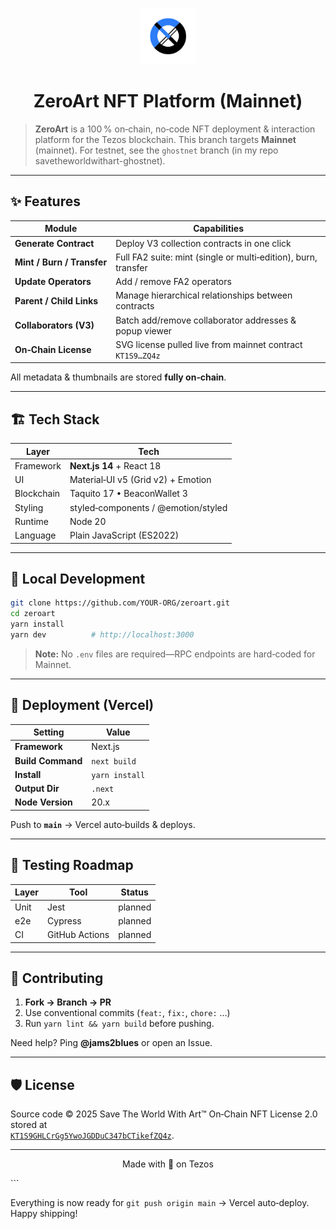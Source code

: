 <!--
  Developed by @jams2blues with love for the Tezos community
  File: README.md
  Summary: GitHub front‑page for ZeroArt (Mainnet branch)
-->

<p align="center">
  <img src="public/images/logo.svg" alt="ZeroArt logo" width="90"/>
</p>

<h1 align="center">ZeroArt NFT Platform (Mainnet)</h1>

> **ZeroArt** is a 100 % on‑chain, no‑code NFT deployment & interaction  
> platform for the Tezos blockchain. This branch targets **Mainnet**  
> (mainnet).  For testnet, see the `ghostnet` branch (in my repo savetheworldwithart-ghostnet).

---

## ✨ Features

| Module | Capabilities |
|--------|--------------|
| **Generate Contract** | Deploy V3 collection contracts in one click |
| **Mint / Burn / Transfer** | Full FA2 suite: mint (single or multi‑edition), burn, transfer |
| **Update Operators** | Add / remove FA2 operators |
| **Parent / Child Links** | Manage hierarchical relationships between contracts |
| **Collaborators (V3)** | Batch add/remove collaborator addresses & popup viewer |
| **On‑Chain License** | SVG license pulled live from mainnet contract `KT1S9…ZQ4z` |

All metadata & thumbnails are stored **fully on‑chain**.

---

## 🏗 Tech Stack

| Layer | Tech |
|-------|------|
| Framework | **Next.js 14** + React 18 |
| UI | Material‑UI v5 (Grid v2) + Emotion |
| Blockchain | Taquito 17 • BeaconWallet 3 |
| Styling | styled‑components / @emotion/styled |
| Runtime | Node 20 |
| Language | Plain JavaScript (ES2022) |

---

## 🚀 Local Development

```bash
git clone https://github.com/YOUR‑ORG/zeroart.git
cd zeroart
yarn install
yarn dev          # http://localhost:3000
```

> **Note:** No `.env` files are required—RPC endpoints are hard‑coded for Mainnet.

---

## 🔄 Deployment (Vercel)

| Setting           | Value          |
|-------------------|----------------|
| **Framework**     | Next.js        |
| **Build Command** | `next build`   |
| **Install**       | `yarn install` |
| **Output Dir**    | `.next`        |
| **Node Version**  | 20.x           |

Push to **`main`** → Vercel auto‑builds & deploys.

---

## 🧪 Testing Roadmap

| Layer | Tool   | Status  |
|-------|--------|---------|
| Unit  | Jest   | planned |
| e2e   | Cypress| planned |
| CI    | GitHub Actions | planned |

---

## 👥 Contributing

1. **Fork → Branch → PR**  
2. Use conventional commits (`feat:`, `fix:`, `chore:` …)  
3. Run `yarn lint && yarn build` before pushing.

Need help? Ping **@jams2blues** or open an Issue.

---

## 🛡 License

Source code © 2025 Save The World With Art™ 
On‑Chain NFT License 2.0 stored at  
[`KT1S9GHLCrGg5YwoJGDDuC347bCTikefZQ4z`](https://objkt.com/collections/KT1S9GHLCrGg5YwoJGDDuC347bCTikefZQ4z).

---

<p align="center">Made with 💚 on Tezos</p>
```

Everything is now ready for `git push origin main` → Vercel auto‑deploy.  
Happy shipping!